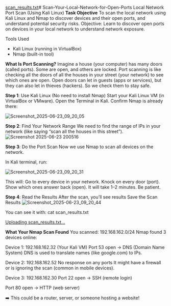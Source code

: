 [scan_results.txt](https://github.com/user-attachments/files/20867537/scan_results.txt)# Scan-Your-Local-Network-for-Open-Ports
Local Network Port Scan (Using Kali Linux)
**Task Objective**
To scan the local network using Kali Linux and Nmap to discover devices and their open ports, and understand potential security risks.
Objective: Learn to discover open ports on devices in your local network to
 understand network exposure.

Tools Used
- Kali Linux (running in VirtualBox)
- Nmap (built-in tool)

**What Is Port Scanning?** 
Imagine a house (your computer) has many doors (called ports). Some are open, and others are locked. Port scanning is like checking all the doors of all the houses in your street (your network) to see which ones are open. Open doors can let in guests (apps or services), but they can also let in thieves (hackers). So we check them to stay safe.

**Step 1**: Use Kali Linux (No need to install Nmap)
        Start your Kali Linux VM (in VirtualBox or VMware).
        Open the Terminal in Kali.
        Confirm Nmap is already there:


![Screenshot_2025-06-23_09_20_05](https://github.com/user-attachments/assets/74c16ea8-1873-41be-b185-25fe5f257d97)

**Step 2**: Find Your Network Range
        We need to find the range of IPs in your network (like saying “scan all the houses in this street”).
![Screenshot 2025-06-23 200516](https://github.com/user-attachments/assets/8ce5d38e-c414-44fc-966e-a1b1a1cc5db7)

**Step 3**: Do the Port Scan
        Now we use Nmap to scan all devices on the network.

  In Kali terminal, run:

![Screenshot_2025-06-23_09_20_31](https://github.com/user-attachments/assets/3ce9b03b-0113-4a0e-8d87-15987c9bbb42)

This will:
        Go to every device in your network.
        Knock on every door (port).
        Show which ones answer back (open).
        It will take 1–2 minutes. Be patient.

**Step 4**:
       Read the Results 
       After the scan, you’ll see results 
       Save the Scan Results
![Screenshot_2025-06-23_09_20_44](https://github.com/user-attachments/assets/df35e033-348a-4269-96b3-a002b995f7da)

You can see it with:  cat scan_results.txt

[Uploading scan_results.txt…]()


**What Your Nmap Scan Found**
You scanned: 192.168.162.0/24
Nmap found 3 devices online:

 Device 1: 192.168.162.32 (Your Kali VM)
 Port 53 open → DNS (Domain Name System)
 DNS is used to translate names (like google.com) to IPs.

Device 2: 192.168.162.52
No response on any ports
It might have a firewall or is ignoring the scan (common in mobile devices).

Device 3: 192.168.162.30
Port 22 open → SSH (remote login)

Port 80 open → HTTP (web server)

➡️ This could be a router, server, or someone hosting a website!
       
